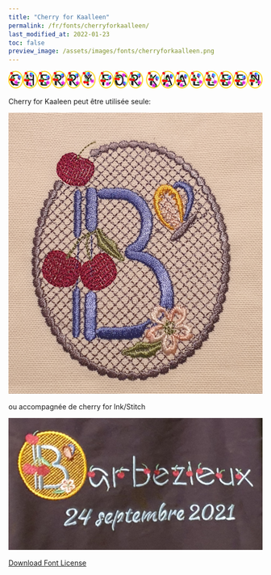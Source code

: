 ```yaml
---
title: "Cherry for Kaalleen"
permalink: /fr/fonts/cherryforkaalleen/
last_modified_at: 2022-01-23
toc: false
preview_image: /assets/images/fonts/cherryforkaalleen.png
---
```

![CherryForKaalleen](/assets/images/fonts/cherryforkaalleen.png)

Cherry for Kaaleen peut être utilisée seule:

![CherryforKaalleen2](/assets/images/fonts/cherryforinkstitch2.jpg)

ou accompagnée de  cherry for Ink/Stitch

![CherryforKaalleen3](/assets/images/fonts/cherry2.jpg)

[Download Font License](https://github.com/inkstitch/inkstitch/tree/main/fonts/cherryforkaalleen/LICENSE)
